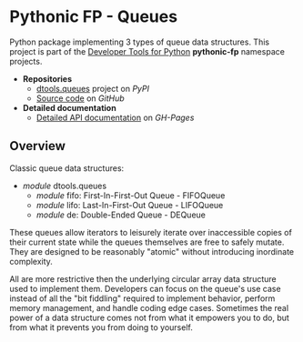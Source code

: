 # Pythonic FP - Queues

Python package implementing 3 types of queue data structures. This
project is part of the [Developer Tools for Python][1] **pythonic-fp**
namespace projects.

- **Repositories**
  - [dtools.queues][2] project on *PyPI*
  - [Source code][3] on *GitHub*
- **Detailed documentation**
  - [Detailed API documentation][4] on *GH-Pages*

## Overview

Classic queue data structures:

- *module* dtools.queues
  - *module* fifo: First-In-First-Out Queue - FIFOQueue
  - *module* lifo: Last-In-First-Out Queue - LIFOQueue
  - *module* de: Double-Ended Queue - DEQueue

These queues allow iterators to leisurely iterate over inaccessible
copies of their current state while the queues themselves are free to
safely mutate. They are designed to be reasonably "atomic" without
introducing inordinate complexity.

All are more restrictive then the underlying circular array data
structure used to implement them. Developers can focus on the queue's
use case instead of all the "bit fiddling" required to implement
behavior, perform memory management, and handle coding edge cases.
Sometimes the real power of a data structure comes not from what it
empowers you to do, but from what it prevents you from doing to
yourself.

[1]: https://github.com/grscheller/pythonic-fp/blob/main/README.md
[2]: https://pypi.org/project/pythonic-fp.queues/
[3]: https://github.com/grscheller/pythonic-fp-queues/
[4]: https://grscheller.github.io/pythonic-fp/maintained/queues/
